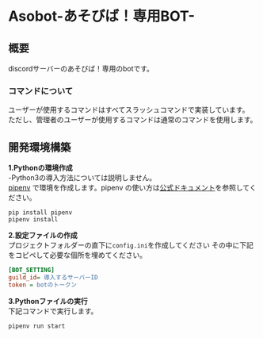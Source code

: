 # Asobot-あそびば！専用BOT-
## 概要

discordサーバーのあそびば！専用のbotです。
### コマンドについて  
 ユーザーが使用するコマンドはすべてスラッシュコマンドで実装しています。  
 ただし、管理者のユーザーが使用するコマンドは通常のコマンドを使用します。


## 開発環境構築
**1.Pythonの環境作成**  
-Python3の導入方法については説明しません。  
[pipenv](https://github.com/pypa/pipenv) で環境を作成します。pipenv の使い方は[公式ドキュメント](https://pipenv-ja.readthedocs.io/ja/translate-ja/)を参照してください。  
```shell
pip install pipenv
pipenv install 
```
**2.設定ファイルの作成**  
プロジェクトフォルダーの直下に`config.ini`を作成してください
その中に下記をコピペして必要な個所を埋めてください。  
```INI
[BOT_SETTING]
guild_id= 導入するサーバーID
token = botのトークン
```
**3.Pythonファイルの実行**  
下記コマンドで実行します。
```shell
pipenv run start
```
